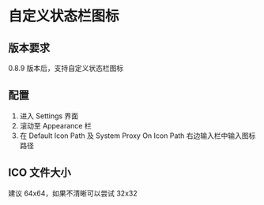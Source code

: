 # 自定义状态栏图标

## 版本要求

0.8.9 版本后，支持自定义状态栏图标

## 配置

1. 进入 Settings 界面
2. 滚动至 Appearance 栏
3. 在 Default Icon Path 及 System Proxy On Icon Path 右边输入栏中输入图标路径

## ICO 文件大小

建议 64x64，如果不清晰可以尝试 32x32